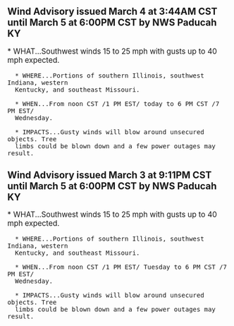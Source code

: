 <p>
   <h2>Wind Advisory issued March 4 at 3:44AM CST until March 5 at 6:00PM CST by NWS Paducah KY</h2>
   <div style="font-size:120%">* WHAT...Southwest winds 15 to 25 mph with gusts up to 40 mph
      expected.
      
      * WHERE...Portions of southern Illinois, southwest Indiana, western
      Kentucky, and southeast Missouri.
      
      * WHEN...From noon CST /1 PM EST/ today to 6 PM CST /7 PM EST/
      Wednesday.
      
      * IMPACTS...Gusty winds will blow around unsecured objects. Tree
      limbs could be blown down and a few power outages may result.
   </div>
</p>
<p>
   <h2>Wind Advisory issued March 3 at 9:11PM CST until March 5 at 6:00PM CST by NWS Paducah KY</h2>
   <div style="font-size:120%">* WHAT...Southwest winds 15 to 25 mph with gusts up to 40 mph
      expected.
      
      * WHERE...Portions of southern Illinois, southwest Indiana, western
      Kentucky, and southeast Missouri.
      
      * WHEN...From noon CST /1 PM EST/ Tuesday to 6 PM CST /7 PM EST/
      Wednesday.
      
      * IMPACTS...Gusty winds will blow around unsecured objects. Tree
      limbs could be blown down and a few power outages may result.
   </div>
</p>